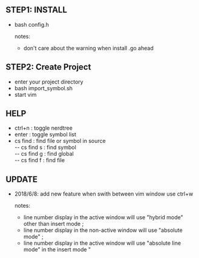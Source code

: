##  STEP1: INSTALL  
  
- bash config.h  
  
  notes:
  
    * don't care about the warning when install .go ahead


##  STEP2: Create Project  
- enter your project directory  
- bash import_symbol.sh
- start vim

##  HELP
 
- ctrl+n   : toggle nerdtree    
- enter    : toggle symbol list  
- cs find <tab> : find file or symbol in source  
   -- cs find s : find symbol    
   -- cs find g : find global     
   -- cs find f : find file    

## UPDATE

- 2018/6/8: add new feature  when swith between vim window use ctrl+w
  
  notes:
     * line number display in the active window will use "hybrid mode" other than insert mode ; 
     * line number display in the non-active window will use "absolute mode"  ;
     * line number display in the active window will use "absolute line mode" in the insert mode "
            
           
